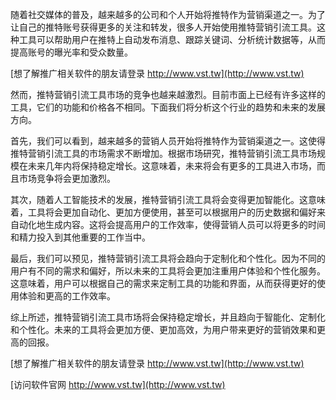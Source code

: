 随着社交媒体的普及，越来越多的公司和个人开始将推特作为营销渠道之一。为了让自己的推特账号获得更多的关注和转发，很多人开始使用推特营销引流工具。这种工具可以帮助用户在推特上自动发布消息、跟踪关键词、分析统计数据等，从而提高账号的曝光率和受众数量。

[想了解推广相关软件的朋友请登录 http://www.vst.tw](http://www.vst.tw)

然而，推特营销引流工具市场的竞争也越来越激烈。目前市面上已经有许多这样的工具，它们的功能和价格各不相同。下面我们将分析这个行业的趋势和未来的发展方向。

首先，我们可以看到，越来越多的营销人员开始将推特作为营销渠道之一。这使得推特营销引流工具的市场需求不断增加。根据市场研究，推特营销引流工具市场规模在未来几年内将保持稳定增长。这意味着，未来将会有更多的工具进入市场，而且市场竞争将会更加激烈。

其次，随着人工智能技术的发展，推特营销引流工具将会变得更加智能化。这意味着，工具将会更加自动化、更加方便使用，甚至可以根据用户的历史数据和偏好来自动化地生成内容。这将会提高用户的工作效率，使得营销人员可以将更多的时间和精力投入到其他重要的工作当中。

最后，我们可以预见，推特营销引流工具将会趋向于定制化和个性化。因为不同的用户有不同的需求和偏好，所以未来的工具将会更加注重用户体验和个性化服务。这意味着，用户可以根据自己的需求来定制工具的功能和界面，从而获得更好的使用体验和更高的工作效率。

综上所述，推特营销引流工具市场将会保持稳定增长，并且趋向于智能化、定制化和个性化。未来的工具将会更加方便、更加高效，为用户带来更好的营销效果和更高的回报。

[想了解推广相关软件的朋友请登录 http://www.vst.tw](http://www.vst.tw)


[访问软件官网 http://www.vst.tw](http://www.vst.tw)

